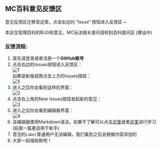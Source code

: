 ## MC百科意见反馈区

意见反馈区迁移至这里，点击右边的 “Issue” 按钮进入反馈区 ~

本区仅受理百科的BUG和意见，MC玩法相关提问请转到百科提问区 (建设中)


### 反馈流程:

1. 首先请登录或者注册一个**GitHub账号**
2. 点击右边的Issues按钮进入反馈区：  
![1](https://cloud.githubusercontent.com/assets/5229241/9202439/61299b7e-4084-11e5-80f1-2ab82ba39310.png)  
如果是新版视图点击上方的Issues按钮：  
![5](https://cloud.githubusercontent.com/assets/5229241/11308813/60ce2d04-8ffb-11e5-978f-366dd2d7f75e.png)
3. 进入之后你会看到这样的界面：  
![2](https://cloud.githubusercontent.com/assets/5229241/9202512/d50559c0-4084-11e5-82fa-4f31719ca295.png)
4. 点击右上角的New Issues按钮发起新的意见：  
![3](https://cloud.githubusercontent.com/assets/5229241/9202587/28f4cdfe-4085-11e5-94d8-69b4e81fa569.png)
5. 进入之后你会看到编辑器界面：  
![4](https://cloud.githubusercontent.com/assets/5229241/9203004/2d91fe70-4087-11e5-9b76-c5b7a8363869.png)
6. 该编辑器使用Markdown语法，如果不了解可以点击[这里](https://github.com/younghz/Markdown/blob/master/README.md)或者[这里](http://www.markdown.cn/)进行学习(前面一篇更适用于新手)
7. 意见的`Label`普通用户无法编辑，我们看到之后会根据内容添加的
8. 大家一起喵帕斯吧！

